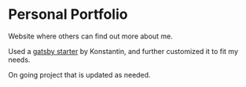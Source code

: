 # Personal Portfolio
Website where others can find out more about me.

Used a [gatsby starter](https://www.gatsbyjs.com/starters/konstantinmuenster/gatsby-starter-portfolio-minimal) by Konstantin, and further customized it to fit my needs.

On going project that is updated as needed.